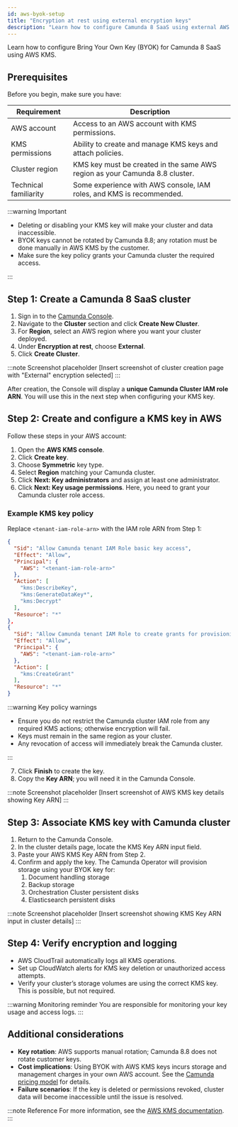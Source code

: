 ```yaml
---
id: aws-byok-setup
title: "Encryption at rest using external encryption keys"
description: "Learn how to configure Camunda 8 SaaS using external AWS encryption keys."
---
```


Learn how to configure Bring Your Own Key (BYOK) for Camunda 8 SaaS using AWS KMS.

## Prerequisites

Before you begin, make sure you have:

| Requirement           | Description                                                                 |
| --------------------- | --------------------------------------------------------------------------- |
| AWS account           | Access to an AWS account with KMS permissions.                              |
| KMS permissions       | Ability to create and manage KMS keys and attach policies.                  |
| Cluster region        | KMS key must be created in the same AWS region as your Camunda 8.8 cluster. |
| Technical familiarity | Some experience with AWS console, IAM roles, and KMS is recommended.        |

:::warning Important

- Deleting or disabling your KMS key will make your cluster and data inaccessible.
- BYOK keys cannot be rotated by Camunda 8.8; any rotation must be done manually in AWS KMS by the customer.
- Make sure the key policy grants your Camunda cluster the required access.

:::

## Step 1: Create a Camunda 8 SaaS cluster

1. Sign in to the [Camunda Console](https://console.camunda.io/).
2. Navigate to the **Cluster** section and click **Create New Cluster**.
3. For **Region**, select an AWS region where you want your cluster deployed.
4. Under **Encryption at rest**, choose **External**.
5. Click **Create Cluster**.

:::note Screenshot placeholder
[Insert screenshot of cluster creation page with "External" encryption selected]
:::

After creation, the Console will display a **unique Camunda Cluster IAM role ARN**. You will use this in the next step when configuring your KMS key.

## Step 2: Create and configure a KMS key in AWS

Follow these steps in your AWS account:

1. Open the **AWS KMS console**.
2. Click **Create key**.
3. Choose **Symmetric** key type.
4. Select **Region** matching your Camunda cluster.
5. Click **Next: Key administrators** and assign at least one administrator.
6. Click **Next: Key usage permissions**. Here, you need to grant your Camunda cluster role access.

### Example KMS key policy

Replace `<tenant-iam-role-arn>` with the IAM role ARN from Step 1:

```json
{
  "Sid": "Allow Camunda tenant IAM Role basic key access",
  "Effect": "Allow",
  "Principal": {
    "AWS": "<tenant-iam-role-arn>"
  },
  "Action": [
    "kms:DescribeKey",
    "kms:GenerateDataKey*",
    "kms:Decrypt"
  ],
  "Resource": "*"
},
{
  "Sid": "Allow Camunda tenant IAM Role to create grants for provisioning encrypted EBS volumes",
  "Effect": "Allow",
  "Principal": {
    "AWS": "<tenant-iam-role-arn>"
  },
  "Action": [
    "kms:CreateGrant"
  ],
  "Resource": "*"
}
```

:::warning Key policy warnings

- Ensure you do not restrict the Camunda cluster IAM role from any required KMS actions; otherwise encryption will fail.
- Keys must remain in the same region as your cluster.
- Any revocation of access will immediately break the Camunda cluster.

:::

7. Click **Finish** to create the key.
8. Copy the **Key ARN**; you will need it in the Camunda Console.

:::note Screenshot placeholder
[Insert screenshot of AWS KMS key details showing Key ARN]
:::

## Step 3: Associate KMS key with Camunda cluster

1. Return to the Camunda Console.
2. In the cluster details page, locate the KMS Key ARN input field.
3. Paste your AWS KMS Key ARN from Step 2.
4. Confirm and apply the key. The Camunda Operator will provision storage using your BYOK key for:
   1. Document handling storage
   2. Backup storage
   3. Orchestration Cluster persistent disks
   4. Elasticsearch persistent disks

:::note Screenshot placeholder
[Insert screenshot showing KMS Key ARN input in cluster details]
:::

## Step 4: Verify encryption and logging

- AWS CloudTrail automatically logs all KMS operations.
- Set up CloudWatch alerts for KMS key deletion or unauthorized access attempts.
- Verify your cluster’s storage volumes are using the correct KMS key. This is possible, but not required.

:::warning Monitoring reminder
You are responsible for monitoring your key usage and access logs.
:::

## Additional considerations

- **Key rotation**: AWS supports manual rotation; Camunda 8.8 does not rotate customer keys.
- **Cost implications**: Using BYOK with AWS KMS keys incurs storage and management charges in your own AWS account. See the [Camunda pricing model](./cost-and-troubleshooting.md) for details.
- **Failure scenarios**: If the key is deleted or permissions revoked, cluster data will become inaccessible until the issue is resolved.

:::note Reference
For more information, see the [AWS KMS documentation](https://docs.aws.amazon.com/kms/latest/developerguide/overview.html?).
:::
